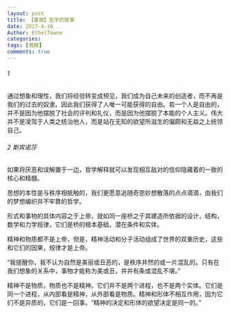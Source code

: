 ```yaml
---
layout: post
title: 【書摘】哲学的故事
date: 2017-4-16
Author: EthelTowne
categories: 
tags: [摘錄]
comments: true
--- 
```


###### 1

通过想象和理性，我们将经验转变成预见，我们成为自己未来的创造者，而不再是我们的过去的奴隶。因此我们获得了人唯一可能获得的自由。若一个人是自由的，并不是因为他摆脱了社会的评判和礼仪，而是因为他摆脱了本能的个人主义。伟大并不是凌驾于人类之统治他人，而是站在无知的欲望所滋生的偏颇和无益之上统领自己。

###### 2 斯宾诺莎

如果将厌恶和误解置于一边，哲学解释就可以发现相互敌对的信仰隐藏着的一致的核心和精髓。

思想的本性是与秩序相抵触的，我们更愿意追随奇思妙想散落的点点滴滴，由我们的梦想编织并不牢靠的哲学。

形式和事物的具体内容之于上帝，就如同一座桥之于其建造所依据的设计，结构，数学和力学规律，它们是桥的根本基础，潜在条件和实体。

精神和物质都不是上帝，但是，精神活动和分子活动组成了世界的双重历史，这些和它们的因果，规律才是上帝。

“我提醒你，我不认为自然是美丽或丑恶的，是秩序井然的或一片混乱的。只有在我们想象的关系中，事物才能称为美或丑，井井有条或混乱不堪。”

精神不是物质，物质也不是精神。它们并不是两个进程，也不是两个实体。它们是同一个进程，从内部看是精神，从外部看是物质。精神和形体不相互作用，因为它们不是异质的，它们是一回事。“精神的决定和形体的欲望决定是同一的。”
